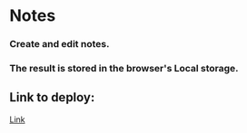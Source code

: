 # Notes

### Create and edit notes.  
### The result is stored in the browser's Local storage.

## Link to deploy:
[Link](https://alexandermorgunov.github.io/Notes/)
